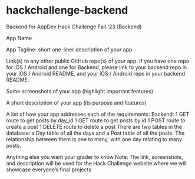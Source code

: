 # hackchallenge-backend
Backend for AppDev Hack Challenge Fall '23 (Backend) 

App Name

App Tagline: short one-liner description of your app

Link(s) to any other public GitHub repo(s) of your app. If you have one repo for iOS / Android and one for Backend, please link to your backend repo in your iOS / Android README, and your iOS / Android repo in your backend README.

Some screenshots of your app (highlight important features)

A short description of your app (its purpose and features)

A list of how your app addresses each of the requirements:
Backend:
1 GET route to get posts by day_id
1 GET route to get posts by id
1 POST route to create a post
1 DELETE route to delete a post
There are two tables in the database: a Day table of all the days and a Post table of all the posts. The relationship between them is one to many, with one day relating to many posts.


Anything else you want your grader to know
Note: The link, screenshots, and description will be used for the Hack Challenge website where we will showcase everyone’s final projects

